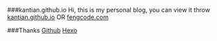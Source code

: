 ###kantian.github.io
Hi, this is my personal blog, you can view it throw [kantian.github.io](http://kantian.github.io) OR [fengcode.com](www.fengcode.com)

###Thanks
[Github](https://pages.github.com/)
[Hexo](https://hexo.io/)


